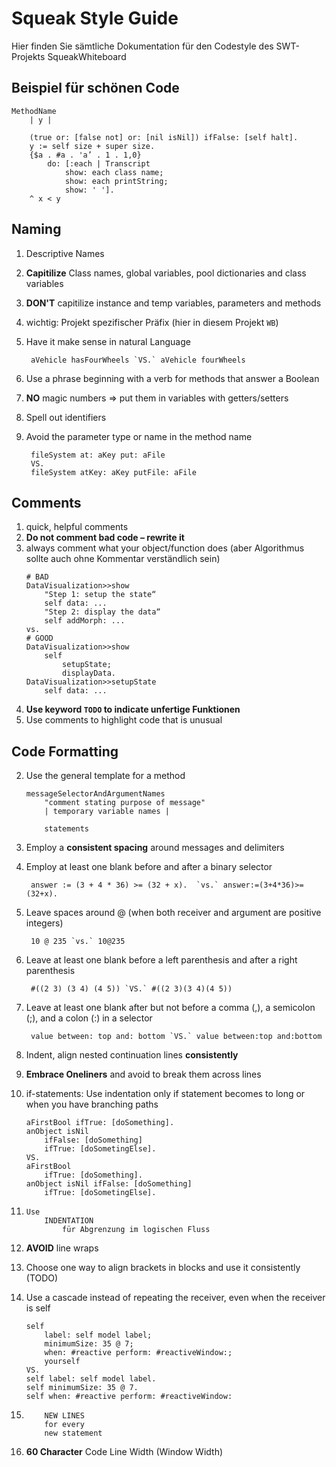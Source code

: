 # Squeak Style Guide

Hier finden Sie sämtliche Dokumentation für den Codestyle des SWT-Projekts SqueakWhiteboard

## Beispiel für schönen Code

```smalltalk
MethodName
    | y |
    
    (true or: [false not] or: [nil isNil]) ifFalse: [self halt].
    y := self size + super size.
    {$a . #a . 'a’ . 1 . 1,0}
        do: [:each | Transcript
            show: each class name;
            show: each printString;
            show: ' '].
    ^ x < y
```

## Naming

1. Descriptive Names
2. **Capitilize** Class names, global variables, pool dictionaries and class variables
3. **DON'T** capitilize instance and temp variables, parameters and methods
4. wichtig: Projekt spezifischer Präfix (hier in diesem Projekt `WB`)
5. Have it make sense in natural Language

        aVehicle hasFourWheels `VS.` aVehicle fourWheels
6. Use a phrase beginning with a verb for methods that answer a Boolean
7. __NO__ magic numbers => put them in variables with getters/setters
8. Spell out identifiers
9. Avoid the parameter type or name in the method name

        fileSystem at: aKey put: aFile
        VS. 
        fileSystem atKey: aKey putFile: aFile

## Comments

1. quick, helpful comments
2. **Do not comment bad code – rewrite it**
3. always comment what your object/function does (aber Algorithmus sollte auch ohne Kommentar verständlich sein)
    ```
    # BAD
    DataVisualization>>show 
        "Step 1: setup the state“ 
        self data: ...
        "Step 2: display the data“ 
        self addMorph: ... 
    vs.
    # GOOD
    DataVisualization>>show 
        self
            setupState; 
            displayData.
    DataVisualization>>setupState 
        self data: ...
    ```
4. **Use keyword `TODO` to indicate unfertige Funktionen**
5. Use comments to highlight code that is unusual

## Code Formatting

2. Use the general template for a method
    ```
    messageSelectorAndArgumentNames
        "comment stating purpose of message"
        | temporary variable names |
    
        statements
    ```
3. Employ a **consistent spacing** around messages and delimiters
4. Employ at least one blank before and after a binary selector

        answer := (3 + 4 * 36) >= (32 + x).  `vs.` answer:=(3+4*36)>=(32+x).

5. Leave spaces around @ (when both receiver and argument are positive integers) 

        10 @ 235 `vs.` 10@235

6. Leave at least one blank before a left parenthesis and after a right parenthesis

        #((2 3) (3 4) (4 5)) `VS.` #((2 3)(3 4)(4 5))

7. Leave at least one blank after but not before a comma (,), a semicolon (;), and a colon (:) in a selector

        value between: top and: bottom `VS.` value between:top and:bottom

8. Indent, align nested continuation lines **consistently**

9. **Embrace Oneliners** and avoid to break them across lines
10. if-statements: Use indentation only if statement becomes to long or when you have branching paths
    ```smalltalk
    aFirstBool ifTrue: [doSomething].
    anObject isNil
        ifFalse: [doSomething]
        ifTrue: [doSometingElse].
    VS.
    aFirstBool
        ifTrue: [doSomething].
    anObject isNil ifFalse: [doSomething]
        ifTrue: [doSometingElse].
    ```
11.     Use 
            INDENTATION
                für Abgrenzung im logischen Fluss 
12. **AVOID** line wraps
13. Choose one way to align brackets in blocks and use it consistently (TODO)

14. Use a cascade instead of repeating the receiver, even when the receiver is self
    ```smalltalk
    self
        label: self model label;
        minimumSize: 35 @ 7;
        when: #reactive perform: #reactiveWindow:;
        yourself 
    VS.
    self label: self model label.
    self minimumSize: 35 @ 7.
    self when: #reactive perform: #reactiveWindow:
    ```
17.         NEW LINES 
            for every 
            new statement

20. **60 Character** Code Line Width (Window Width)
